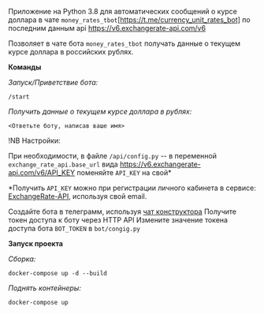 Приложение на Python 3.8 для автоматических сообщений о курсе доллара в чате 
`money_rates_tbot`[https://t.me/currency_unit_rates_bot] по последним данным 
api https://v6.exchangerate-api.com/v6

Позволяет в чате бота `money_rates_tbot` получать данные о текущем курсе доллара в 
российских рублях.


**Команды**

*Запуск/Приветствие бота:*

```
/start
```

*Получить данные о текущем курсе доллара в рублях:*

```
<Ответьте боту, написав ваше имя>
```


!NB Настройки:

При необходимости, в файле `/api/config.py` -- в переменной `exchange_rate_api.base_url` 
вида https://v6.exchangerate-api.com/v6/API_KEY поменяйте `API_KEY` на свой*

*Получить `API_KEY` можно при регистрации личного кабинета в сервисе:
[ExchangeRate-API](https://app.exchangerate-api.com/sign-up), используя свой email.


Создайте бота в телеграмм, используя [чат конструктора](https://t.me/BotFather)
Получите токен доступа к боту через HTTP API
Измените значение токена доступа бота `BOT_TOKEN` в `bot/congig.py`

**Запуск проекта**


*Сборка:*

```
docker-compose up -d --build

```

*Поднять контейнеры:*
```
docker-compose up
```